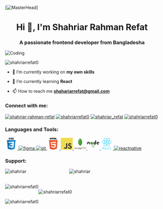 [![MasterHead](https://media2.giphy.com/media/v1.Y2lkPTc5MGI3NjExdnBwM2lvaW1qejY5bWF4OGJzaTdtNGZjdnZwZ2szbjA0YmplM25zZCZlcD12MV9pbnRlcm5hbF9naWZfYnlfaWQmY3Q9Zw/h1QZWpF2cJxYY1vUzW/giphy.gif)]
<h1 align="center">Hi 👋, I'm Shahriar Rahman Refat</h1>
<h3 align="center">A passionate frontend developer from Bangladesha</h3>
<img aling="right" alt="Coding" width="400" src="https://media.giphy.com/media/f3iwJFOVOwuy7K6FFw/giphy.gif?cid=ecf05e476i2icis0piqr5b5ylt5xnlhr4hf74ydwk4bhn5f9&ep=v1_gifs_related&rid=giphy.gif&ct=g">


<p align="left"> <img src="https://komarev.com/ghpvc/?username=shahriarrefat0&label=Profile%20views&color=0e75b6&style=flat" alt="shahriarrefat0" /> </p>

- 🔭 I’m currently working on **my own skills**

- 🌱 I’m currently learning **React**

- 📫 How to reach me **shahariarrefat@gmail.com**

<h3 align="left">Connect with me:</h3>
<p align="left">
<a href="https://linkedin.com/in/shahriar-rahman-refat" target="blank"><img align="center" src="https://raw.githubusercontent.com/rahuldkjain/github-profile-readme-generator/master/src/images/icons/Social/linked-in-alt.svg" alt="shahriar-rahman-refat" height="30" width="40" /></a>
<a href="https://fb.com/shahriarrefat0" target="blank"><img align="center" src="https://raw.githubusercontent.com/rahuldkjain/github-profile-readme-generator/master/src/images/icons/Social/facebook.svg" alt="shahriarrefat0" height="30" width="40" /></a>
<a href="https://instagram.com/shahriar_refat" target="blank"><img align="center" src="https://raw.githubusercontent.com/rahuldkjain/github-profile-readme-generator/master/src/images/icons/Social/instagram.svg" alt="shahriar_refat" height="30" width="40" /></a>
<a href="https://www.leetcode.com/shahriarrefat0" target="blank"><img align="center" src="https://raw.githubusercontent.com/rahuldkjain/github-profile-readme-generator/master/src/images/icons/Social/leet-code.svg" alt="shahriarrefat0" height="30" width="40" /></a>
</p>

<h3 align="left">Languages and Tools:</h3>
<p align="left"> <a href="https://www.w3schools.com/css/" target="_blank" rel="noreferrer"> <img src="https://raw.githubusercontent.com/devicons/devicon/master/icons/css3/css3-original-wordmark.svg" alt="css3" width="40" height="40"/> </a> <a href="https://www.figma.com/" target="_blank" rel="noreferrer"> <img src="https://www.vectorlogo.zone/logos/figma/figma-icon.svg" alt="figma" width="40" height="40"/> </a> <a href="https://git-scm.com/" target="_blank" rel="noreferrer"> <img src="https://www.vectorlogo.zone/logos/git-scm/git-scm-icon.svg" alt="git" width="40" height="40"/> </a> <a href="https://www.w3.org/html/" target="_blank" rel="noreferrer"> <img src="https://raw.githubusercontent.com/devicons/devicon/master/icons/html5/html5-original-wordmark.svg" alt="html5" width="40" height="40"/> </a> <a href="https://developer.mozilla.org/en-US/docs/Web/JavaScript" target="_blank" rel="noreferrer"> <img src="https://raw.githubusercontent.com/devicons/devicon/master/icons/javascript/javascript-original.svg" alt="javascript" width="40" height="40"/> </a> <a href="https://www.mongodb.com/" target="_blank" rel="noreferrer"> <img src="https://raw.githubusercontent.com/devicons/devicon/master/icons/mongodb/mongodb-original-wordmark.svg" alt="mongodb" width="40" height="40"/> </a> <a href="https://nodejs.org" target="_blank" rel="noreferrer"> <img src="https://raw.githubusercontent.com/devicons/devicon/master/icons/nodejs/nodejs-original-wordmark.svg" alt="nodejs" width="40" height="40"/> </a> <a href="https://reactjs.org/" target="_blank" rel="noreferrer"> <img src="https://raw.githubusercontent.com/devicons/devicon/master/icons/react/react-original-wordmark.svg" alt="react" width="40" height="40"/> </a> <a href="https://reactnative.dev/" target="_blank" rel="noreferrer"> <img src="https://reactnative.dev/img/header_logo.svg" alt="reactnative" width="40" height="40"/> </a> </p>

<h3 align="left">Support:</h3>
<p><a href="https://www.buymeacoffee.com/shahriar"> <img align="left" src="https://cdn.buymeacoffee.com/buttons/v2/default-yellow.png" height="50" width="210" alt="shahriar" /></a><a href="https://ko-fi.com/shahriar"> <img align="left" src="https://cdn.ko-fi.com/cdn/kofi3.png?v=3" height="50" width="210" alt="shahriar" /></a></p><br><br>

<p><img align="left" src="https://github-readme-stats.vercel.app/api/top-langs?username=shahriarrefat0&show_icons=true&locale=en&layout=compact" alt="shahriarrefat0" /></p>

<p>&nbsp;<img align="center" src="https://github-readme-stats.vercel.app/api?username=shahriarrefat0&show_icons=true&locale=en" alt="shahriarrefat0" /></p>

<p><img align="center" src="https://github-readme-streak-stats.herokuapp.com/?user=shahriarrefat0&" alt="shahriarrefat0" /></p>


